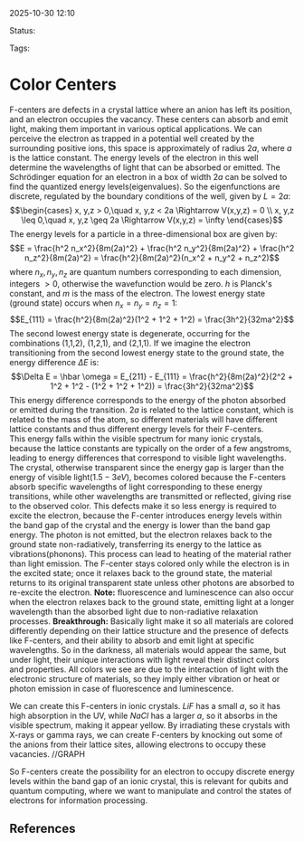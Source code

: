 
2025-10-30 12:10

Status: 

Tags:

# Color Centers
F-centers are defects in a crystal lattice where an anion has left its position, and an electron occupies the vacancy. These centers can absorb and emit light, making them important in various optical applications.
We can perceive the electron as trapped in a potential well created by the surrounding positive ions, this space is approximately of radius $2a$, where $a$ is the lattice constant. The energy levels of the electron in this well determine the wavelengths of light that can be absorbed or emitted.
The Schrödinger equation for an electron in a box of width $2a$ can be solved to find the quantized energy levels(eigenvalues). So the eigenfunctions are discrete, regulated by the boundary conditions of the well, given by $L=2a$:
$$\begin{cases}
x, y,z  > 0,\quad x, y,z < 2a \Rightarrow V(x,y,z) = 0 \\
x, y,z \leq 0,\quad x, y,z \geq 2a \Rightarrow V(x,y,z) = \infty
\end{cases}$$
The energy levels for a particle in a three-dimensional box are given by:
$$E = \frac{h^2 n_x^2}{8m(2a)^2} + \frac{h^2 n_y^2}{8m(2a)^2} + \frac{h^2 n_z^2}{8m(2a)^2} = \frac{h^2}{8m(2a)^2}(n_x^2 + n_y^2 + n_z^2)$$
where $n_x, n_y, n_z$ are quantum numbers corresponding to each dimension, integers $>0$, otherwise the wavefunction would be zero. $h$ is Planck's constant, and $m$ is the mass of the electron.
The lowest energy state (ground state) occurs when $n_x = n_y = n_z = 1$:
$$E_{111} = \frac{h^2}{8m(2a)^2}(1^2 + 1^2 + 1^2) = \frac{3h^2}{32ma^2}$$
The second lowest energy state is degenerate, occurring for the combinations (1,1,2), (1,2,1), and (2,1,1). If we imagine the electron transitioning from the second lowest energy state to the ground state, the energy difference $\Delta E$ is:
$$\Delta E = \hbar \omega = E_{211} - E_{111} = \frac{h^2}{8m(2a)^2}(2^2 + 1^2 + 1^2 - (1^2 + 1^2 + 1^2)) = \frac{3h^2}{32ma^2}$$
This energy difference corresponds to the energy of the photon absorbed or emitted during the transition. $2a$ is related to the lattice constant, which is related to the mass of the atom, so different materials will have different lattice constants and thus different energy levels for their F-centers.  
This energy falls within the visible spectrum for many ionic crystals, because the lattice constants are typically on the order of a few angstroms, leading to energy differences that correspond to visible light wavelengths. 
The crystal, otherwise transparent since the energy gap is larger than the energy of visible light($1.5-3 eV$), becomes colored because the F-centers absorb specific wavelengths of light corresponding to these energy transitions, while other wavelengths are transmitted or reflected, giving rise to the observed color. This defects make it so less energy is required to excite the electron, because the F-center introduces energy levels within the band gap of the crystal and the energy is lower than the band gap energy. 
The photon is not emitted, but the electron relaxes back to the ground state non-radiatively, transferring its energy to the lattice as vibrations(phonons). This process can lead to heating of the material rather than light emission. The F-center stays colored only while the electron is in the excited state; once it relaxes back to the ground state, the material returns to its original transparent state unless other photons are absorbed to re-excite the electron.
**Note:** fluorescence and luminescence can also occur when the electron relaxes back to the ground state, emitting light at a longer wavelength than the absorbed light due to non-radiative relaxation processes.
**Breakthrough:** Basically light make it so all materials are colored differently depending on their lattice structure and the presence of defects like F-centers, and their ability to absorb and emit light at specific wavelengths. So in the darkness, all materials would appear the same, but under light, their unique interactions with light reveal their distinct colors and properties. All colors we see are due to the interaction of light with the electronic structure of materials, so they imply either vibration or heat or photon emission in case of fluorescence and luminescence.

We can create this F-centers in ionic crystals. $LiF$ has a small $a$, so it has high absorption in the UV, while $NaCl$ has a larger $a$, so it absorbs in the visible spectrum, making it appear yellow. By irradiating these crystals with X-rays or gamma rays, we can create F-centers by knocking out some of the anions from their lattice sites, allowing electrons to occupy these vacancies.
//GRAPH

So F-centers create the possibility for an electron to occupy discrete energy levels within the band gap of an ionic crystal, this is relevant for qubits and quantum computing, where we want to manipulate and control the states of electrons for information processing. 
## References
